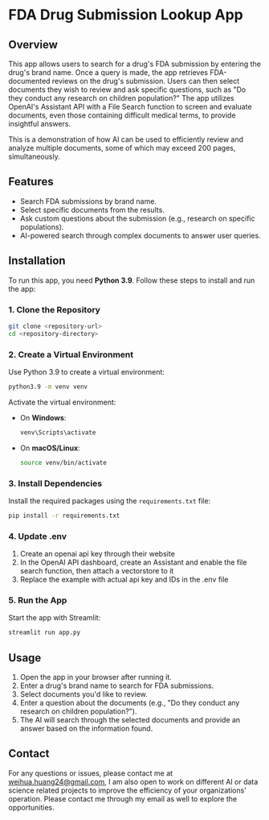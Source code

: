 
# FDA Drug Submission Lookup App

## Overview

This app allows users to search for a drug's FDA submission by entering the drug's brand name. Once a query is made, the app retrieves FDA-documented reviews on the drug's submission. Users can then select documents they wish to review and ask specific questions, such as "Do they conduct any research on children population?" The app utilizes OpenAI's Assistant API with a File Search function to screen and evaluate documents, even those containing difficult medical terms, to provide insightful answers.

This is a demonstration of how AI can be used to efficiently review and analyze multiple documents, some of which may exceed 200 pages, simultaneously.

## Features

- Search FDA submissions by brand name.
- Select specific documents from the results.
- Ask custom questions about the submission (e.g., research on specific populations).
- AI-powered search through complex documents to answer user queries.

## Installation

To run this app, you need **Python 3.9**. Follow these steps to install and run the app:

### 1. Clone the Repository

```bash
git clone <repository-url>
cd <repository-directory>
```

### 2. Create a Virtual Environment

Use Python 3.9 to create a virtual environment:

```bash
python3.9 -m venv venv
```

Activate the virtual environment:

- On **Windows**:

  ```bash
  venv\Scripts\activate
  ```

- On **macOS/Linux**:

  ```bash
  source venv/bin/activate
  ```

### 3. Install Dependencies

Install the required packages using the `requirements.txt` file:

```bash
pip install -r requirements.txt
```
### 4. Update .env

1. Create an openai api key through their website
2. In the OpenAI API dashboard, create an Assistant and enable the file search function, then attach a vectorstore to it
3. Replace the example with actual api key and IDs in the .env file

### 5. Run the App

Start the app with Streamlit:

```bash
streamlit run app.py
```

## Usage

1. Open the app in your browser after running it.
2. Enter a drug's brand name to search for FDA submissions.
3. Select documents you'd like to review.
4. Enter a question about the documents (e.g., "Do they conduct any research on children population?").
5. The AI will search through the selected documents and provide an answer based on the information found.

## Contact

For any questions or issues, please contact me at weihua.huang24@gmail.com, I am also open to work on different AI or data science related projects to improve the efficiency of your organizations' operation. Please contact me through my email as well to explore the opportunities. 
